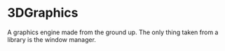 # 3DGraphics
A graphics engine made from the ground up. The only thing taken from a library is the window manager.
